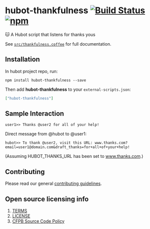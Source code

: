 # hubot-thankfulness [![Build Status](https://img.shields.io/travis/catops/hubot-thankfulness.svg?maxAge=2592000&style=flat-square)](https://travis-ci.org/catops/hubot-thankfulness) [![npm](https://img.shields.io/npm/v/hubot-thankfulness.svg?maxAge=2592000&style=flat-square)](https://www.npmjs.com/package/hubot-thankfulness)

:cat: A Hubot script that listens for thanks yous

See [`src/thankfulness.coffee`](src/thankfulness.coffee) for full documentation.

## Installation

In hubot project repo, run:

`npm install hubot-thankfulness --save`

Then add **hubot-thankfulness** to your `external-scripts.json`:

```json
["hubot-thankfulness"]
```

## Sample Interaction

```
user1>> Thanks @user2 for all of your help!
````

Direct message from @hubot to @user1:

```
hubot>> To thank @user2, visit this URL: www.thanks.com?email=user1@domain.com&draft_thanks=for+all+of+your+help!
```

(Assuming HUBOT_THANKS_URL has been set to www.thanks.com.)

## Contributing

Please read our general [contributing guidelines](CONTRIBUTING.md).

## Open source licensing info
1. [TERMS](TERMS.md)
2. [LICENSE](LICENSE)
3. [CFPB Source Code Policy](https://github.com/cfpb/source-code-policy/)
